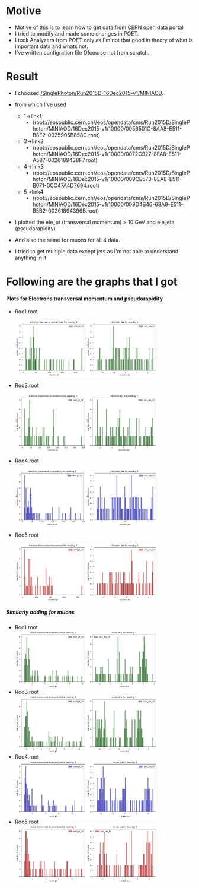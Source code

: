 <!-- this is my try to read some of run data  -->
# Motive 
- Motive of this is to learn how to get data from CERN open data portal
- I tried to modify and made some changes in POET.
- I took Analyzers from POET only as I'm not that good in theory of what is important data and whats not.
- I've written configration file Ofcourse not from scratch.

# Result
- I choosed  [/SinglePhoton/Run2015D-16Dec2015-v1/MINIAOD](https://opendata.cern.ch/record/24118).
- from which I've used 
    - 1->link1
    	- (root://eospublic.cern.ch//eos/opendata/cms/Run2015D/SinglePhoton/MINIAOD/16Dec2015-v1/10000/0056501C-8AA8-E511-B8E2-0025905B858C.root)
    - 3->link2
    	- (root://eospublic.cern.ch//eos/opendata/cms/Run2015D/SinglePhoton/MINIAOD/16Dec2015-v1/10000/0072C927-8FA8-E511-A587-0026189438F7.root)
    - 4->link3
    	- (root://eospublic.cern.ch//eos/opendata/cms/Run2015D/SinglePhoton/MINIAOD/16Dec2015-v1/10000/009CE573-8EA8-E511-B071-0CC47A4D7694.root)
    - 5->link4
    	- (root://eospublic.cern.ch//eos/opendata/cms/Run2015D/SinglePhoton/MINIAOD/16Dec2015-v1/10000/009D4B46-68A9-E511-B5B2-00261894396B.root)

- I plotted the ele_pt (transversal momentum) > 10 GeV and ele_eta (pseudorapidity) 
- And also the same for muons for all 4 data.
- I tried to get multiple data except jets as I'm not able to understand anything in it


# Following are the graphs that I got
#### Plots for Electrons transversal momentum and pseudorapidity
- Roo1.root
    <div style="display: flex;">
        <img src="./Result_Plotting/ele1_pt.png" alt="ele1_pt" width="40%">
        <img src="./Result_Plotting/ele1_eta.png" alt="ele1_eta" width="40%">
    </div>
 - Roo3.root
    <div style="display: flex;">
        <img src="./Result_Plotting/ele3_pt.png" alt="ele3_pt" width="40%">
        <img src="./Result_Plotting/ele3_eta.png" alt="ele3_eta" width="40%">
    </div>
- Roo4.root

    <div style="display: flex;">
        <img src="./Result_Plotting/ele4_pt.png" alt="ele3_pt" width="40%">
        <img src="./Result_Plotting/ele4_eta.png" alt="ele3_eta" width="40%">
    </div>
- Roo5.root

    <div style="display: flex;">
        <img src="./Result_Plotting/ele5_pt.png" alt="ele3_pt" width="40%">
        <img src="./Result_Plotting/ele5_eta.png" alt="ele3_eta" width="40%">
    </div>

##### Similarly adding for muons
- Roo1.root
    <div style="display: flex;">
        <img src="./Result_Plotting/mu1_pt.png" alt="ele3_pt" width="40%">
        <img src="./Result_Plotting/mu1_eta.png" alt="ele3_eta" width="40%">
    </div>
- Roo3.root
    <div style="display: flex;">
        <img src="./Result_Plotting/mu3_pt.png" alt="ele3_pt" width="40%">
        <img src="./Result_Plotting/mu3_eta.png" alt="ele3_eta" width="40%">
    </div>
- Roo4.root
    <div style="display: flex;">
        <img src="./Result_Plotting/mu4_pt.png" alt="ele3_pt" width="40%">
        <img src="./Result_Plotting/mu4_eta.png" alt="ele3_eta" width="40%">
    </div>
- Roo5.root
    <div style="display: flex;">
        <img src="./Result_Plotting/mu5_pt.png" alt="ele3_pt" width="40%">
        <img src="./Result_Plotting/mu5_eta.png" alt="ele3_eta" width="40%">
    </div>

